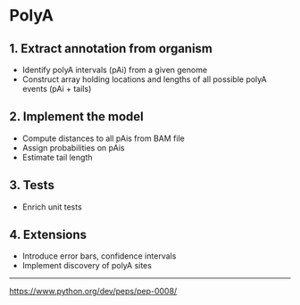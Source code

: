 # PolyA

## 1. Extract annotation from organism
* Identify polyA intervals (pAi) from a given genome
* Construct array holding locations and lengths of all possible polyA events (pAi + tails)

## 2. Implement the model
* Compute distances to all pAis from BAM file
* Assign probabilities on pAis
* Estimate tail length

## 3. Tests
* Enrich unit tests

## 4. Extensions
* Introduce error bars, confidence intervals
* Implement discovery of polyA sites

---
https://www.python.org/dev/peps/pep-0008/
